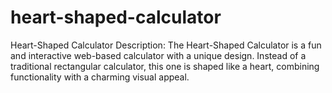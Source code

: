 # heart-shaped-calculator
Heart-Shaped Calculator Description: The Heart-Shaped Calculator is a fun and interactive web-based calculator with a unique design. Instead of a traditional rectangular calculator, this one is shaped like a heart, combining functionality with a charming visual appeal.
